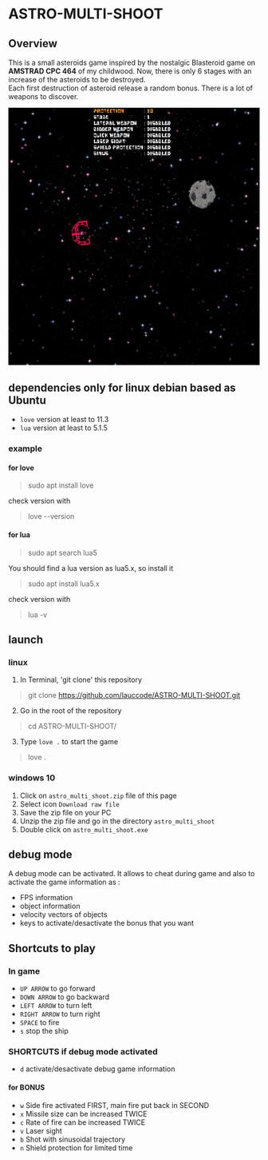 # ASTRO-MULTI-SHOOT

## Overview 
This is a small asteroids game inspired by the nostalgic Blasteroid game on **AMSTRAD CPC 464** of my childwood.
Now, there is only 6 stages with an increase of the asteroids to be destroyed.  
Each first destruction of asteroid release a random bonus. There is a lot of weapons to discover.

![Texte alternatif](https://github.com/lauccode/ASTRO-MULTI-SHOOT/blob/main/inGame.png?raw=true)

## dependencies only for linux debian based as Ubuntu
- `love` version at least to 11.3
- `lua` version at least to 5.1.5

### example
#### for love

> sudo apt install love

check version with

> love --version

#### for lua

> sudo apt search lua5

You should find a lua version as lua5.x, so install it

> sudo apt install lua5.x

check version with

> lua -v

## launch

### linux
1. In Terminal, 'git clone' this repository
> git clone https://github.com/lauccode/ASTRO-MULTI-SHOOT.git
2. Go in the root of the repository
> cd ASTRO-MULTI-SHOOT/
3. Type `love .` to start the game
> love .

### windows 10
1. Click on `astro_multi_shoot.zip` file of this page
2. Select icon `Download raw file`
3. Save the zip file on your PC
4. Unzip the zip file and go in the directory `astro_multi_shoot`
5. Double click on `astro_multi_shoot.exe`

## debug mode
A debug mode can be activated.
It allows to cheat during game and also to activate the game information as :
- FPS information
- object information
- velocity vectors of objects
- keys to activate/desactivate the bonus that you want

## Shortcuts to play
### In game

- `UP ARROW`    to go forward
- `DOWN ARROW`  to go backward
- `LEFT ARROW`  to turn left
- `RIGHT ARROW` to turn right
- `SPACE`       to fire
- `s`           stop the ship

### SHORTCUTS if debug mode activated
- `d`           activate/desactivate debug game information

#### for BONUS
- `w`           Side fire activated FIRST, main fire put back in SECOND
- `x`           Missile size can be increased TWICE
- `c`           Rate of fire can be increased TWICE
- `v`           Laser sight
- `b`           Shot with sinusoidal trajectory
- `n`           Shield protection for limited time

